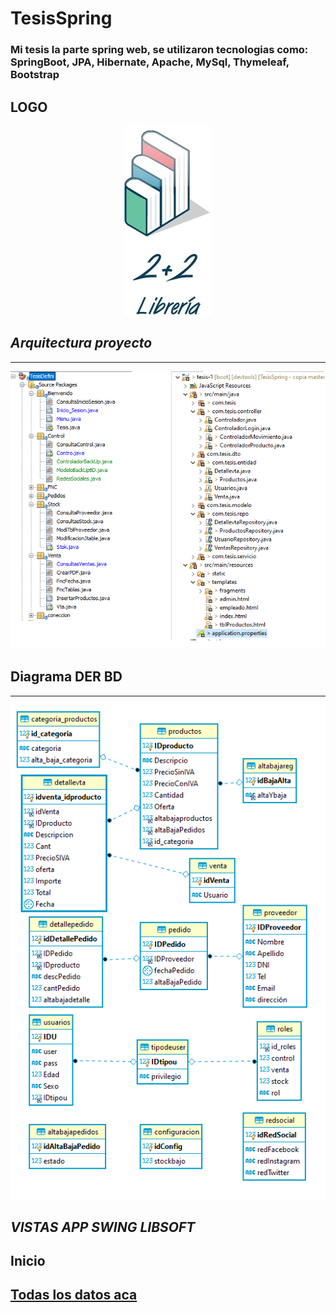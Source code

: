 # TesisSpring

### Mi tesis la parte spring web, se utilizaron tecnologias como: SpringBoot, JPA, Hibernate, Apache, MySql, Thymeleaf, Bootstrap
## LOGO

<p align="center">
  <img  src="https://github.com/valenchu/TesisEnMaven/blob/master/Instaladores/DatosTeoricosTesis/Logo%20Imagenes/Logo_librer_a_.png">
</p>

## _Arquitectura proyecto_
***
![](https://github.com/valenchu/TesisEnMaven/blob/master/Instaladores/DatosTeoricosTesis/Logo%20Imagenes/Caso%20de%20Usos/Arquitectura.png)
## Diagrama DER BD
***
![](https://github.com/valenchu/TesisEnMaven/blob/master/Instaladores/DatosTeoricosTesis/DiagramaDER.png)
## _VISTAS APP SWING LIBSOFT_

## Inicio


## [Todas los datos aca](https://github.com/valenchu/TesisEnMaven/tree/master/Instaladores/DatosTeoricosTesis)
